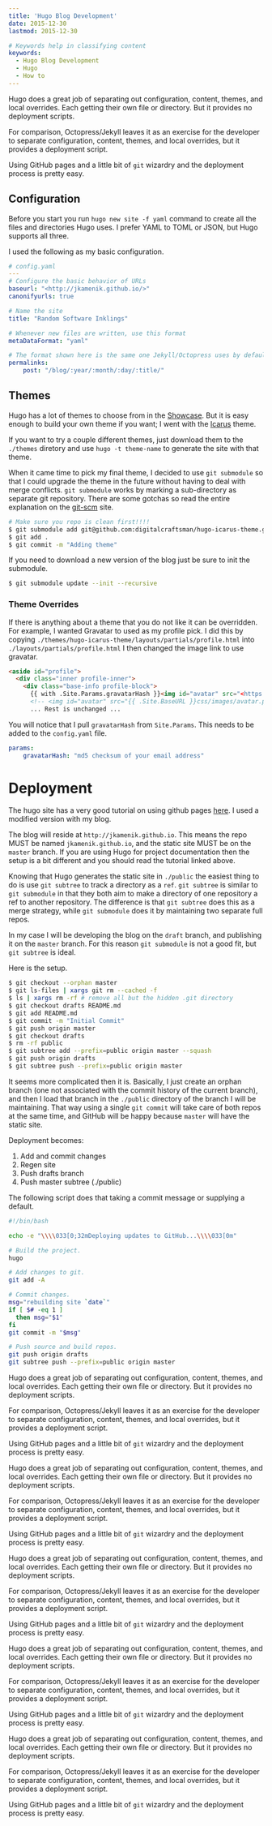 ```yaml
---
title: 'Hugo Blog Development'
date: 2015-12-30
lastmod: 2015-12-30

# Keywords help in classifying content
keywords:
  - Hugo Blog Development
  - Hugo
  - How to
---
```


Hugo does a great job of separating out configuration, content, themes, and local overrides. Each getting their own file or directory. But it provides no deployment scripts.

For comparison, Octopress/Jekyll leaves it as an exercise for the developer to separate configuration, content, themes, and local overrides, but it provides a deployment script.

Using GitHub pages and a little bit of `git` wizardry and the deployment process is pretty easy.

<!--more-->

## Configuration

Before you start you run `hugo new site -f yaml` command to create all the files and directories Hugo uses. I prefer YAML to TOML or JSON, but Hugo supports all three.

I used the following as my basic configuration.

```yaml
# config.yaml
---
# Configure the basic behavior of URLs
baseurl: "<http://jkamenik.github.io/>"
canonifyurls: true

# Name the site
title: "Random Software Inklings"

# Whenever new files are written, use this format
metaDataFormat: "yaml"

# The format shown here is the same one Jekyll/Octopress uses by default.
permalinks:
    post: "/blog/:year/:month/:day/:title/"
```

## Themes

Hugo has a lot of themes to choose from in the [Showcase](http://themes.gohugo.io/). But it is easy enough to build your own theme if you want; I went with the [Icarus](http://themes.gohugo.io/hugo-icarus/) theme.

If you want to try a couple different themes, just download them to the `./themes` diretory and use `hugo -t theme-name` to generate the site with that theme.

When it came time to pick my final theme, I decided to use `git submodule` so that I could upgrade the theme in the future without having to deal with merge conflicts. `git submodule` works by marking a sub-directory as separate git repository. There are some gotchas so read the entire explanation on the [git-scm](https://git-scm.com/book/en/v2/Git-Tools-Submodules) site.

```bash
# Make sure you repo is clean first!!!!
$ git submodule add git@github.com:digitalcraftsman/hugo-icarus-theme.git themes/hugo-icarus-theme
$ git add .
$ git commit -m "Adding theme"
```

If you need to download a new version of the blog just be sure to init the submodule.

```bash
$ git submodule update --init --recursive
```

### Theme Overrides

If there is anything about a theme that you do not like it can be overridden. For example, I wanted Gravatar to used as my profile pick. I did this by copying `./themes/hugo-icarus-theme/layouts/partials/profile.html` into `./layouts/partials/profile.html` I then changed the image link to use gravatar.

```html
<aside id="profile">
  <div class="inner profile-inner">
    <div class="base-info profile-block">
      {{ with .Site.Params.gravatarHash }}<img id="avatar" src="<https://www.gravatar.com/avatar/{{.}>}?s=200">{{ end }}
      <!-- <img id="avatar" src="{{ .Site.BaseURL }}css/images/avatar.png"> -->
      ... Rest is unchanged ...
```

You will notice that I pull `gravatarHash` from `Site.Params`. This needs to be added to the `config.yaml` file.

```yaml
params:
    gravatarHash: "md5 checksum of your email address"
```

# Deployment

The hugo site has a very good tutorial on using github pages [here](https://gohugo.io/tutorials/github-pages-blog/). I used a modified version with my blog.

The blog will reside at `http://jkamenik.github.io`. This means the repo MUST be named `jkamenik.github.io`, and the static site MUST be on the `master` branch. If you are using Hugo for project documentation then the setup is a bit different and you should read the tutorial linked above.

Knowing that Hugo generates the static site in `./public` the easiest thing to do is use `git subtree` to track a directory as a `ref`. `git subtree` is similar to `git submodule` in that they both aim to make a directory of one repository a ref to another repository. The difference is that `git subtree` does this as a merge strategy, while `git submodule` does it by maintaining two separate full repos.

In my case I will be developing the blog on the `draft` branch, and publishing it on the `master` branch. For this reason `git submodule` is not a good fit, but `git subtree` is ideal.

Here is the setup.

```bash
$ git checkout --orphan master
$ git ls-files | xargs git rm --cached -f
$ ls | xargs rm -rf # remove all but the hidden .git directory
$ git checkout drafts README.md
$ git add README.md
$ git commit -m "Initial Commit"
$ git push origin master
$ git checkout drafts
$ rm -rf public
$ git subtree add --prefix=public origin master --squash
$ git push origin drafts
$ git subtree push --prefix=public origin master

```

It seems more complicated then it is. Basically, I just create an orphan branch (one not associated with the commit history of the current branch), and then I load that branch in the `./public` directory of the branch I will be maintaining. That way using a single `git commit` will take care of both repos at the same time, and GitHub will be happy because `master` will have the static site.

Deployment becomes:

1. Add and commit changes
2. Regen site
3. Push drafts branch
4. Push master subtree (./public)

The following script does that taking a commit message or supplying a default.

```bash
#!/bin/bash

echo -e "\\\\033[0;32mDeploying updates to GitHub...\\\\033[0m"

# Build the project.
hugo

# Add changes to git.
git add -A

# Commit changes.
msg="rebuilding site `date`"
if [ $# -eq 1 ]
  then msg="$1"
fi
git commit -m "$msg"

# Push source and build repos.
git push origin drafts
git subtree push --prefix=public origin master
```

Hugo does a great job of separating out configuration, content, themes, and local overrides. Each getting their own file or directory. But it provides no deployment scripts.

For comparison, Octopress/Jekyll leaves it as an exercise for the developer to separate configuration, content, themes, and local overrides, but it provides a deployment script.

Using GitHub pages and a little bit of `git` wizardry and the deployment process is pretty easy.

Hugo does a great job of separating out configuration, content, themes, and local overrides. Each getting their own file or directory. But it provides no deployment scripts.

For comparison, Octopress/Jekyll leaves it as an exercise for the developer to separate configuration, content, themes, and local overrides, but it provides a deployment script.

Using GitHub pages and a little bit of `git` wizardry and the deployment process is pretty easy.

Hugo does a great job of separating out configuration, content, themes, and local overrides. Each getting their own file or directory. But it provides no deployment scripts.

For comparison, Octopress/Jekyll leaves it as an exercise for the developer to separate configuration, content, themes, and local overrides, but it provides a deployment script.

Using GitHub pages and a little bit of `git` wizardry and the deployment process is pretty easy.

Hugo does a great job of separating out configuration, content, themes, and local overrides. Each getting their own file or directory. But it provides no deployment scripts.

For comparison, Octopress/Jekyll leaves it as an exercise for the developer to separate configuration, content, themes, and local overrides, but it provides a deployment script.

Using GitHub pages and a little bit of `git` wizardry and the deployment process is pretty easy.

Hugo does a great job of separating out configuration, content, themes, and local overrides. Each getting their own file or directory. But it provides no deployment scripts.

For comparison, Octopress/Jekyll leaves it as an exercise for the developer to separate configuration, content, themes, and local overrides, but it provides a deployment script.

Using GitHub pages and a little bit of `git` wizardry and the deployment process is pretty easy.
